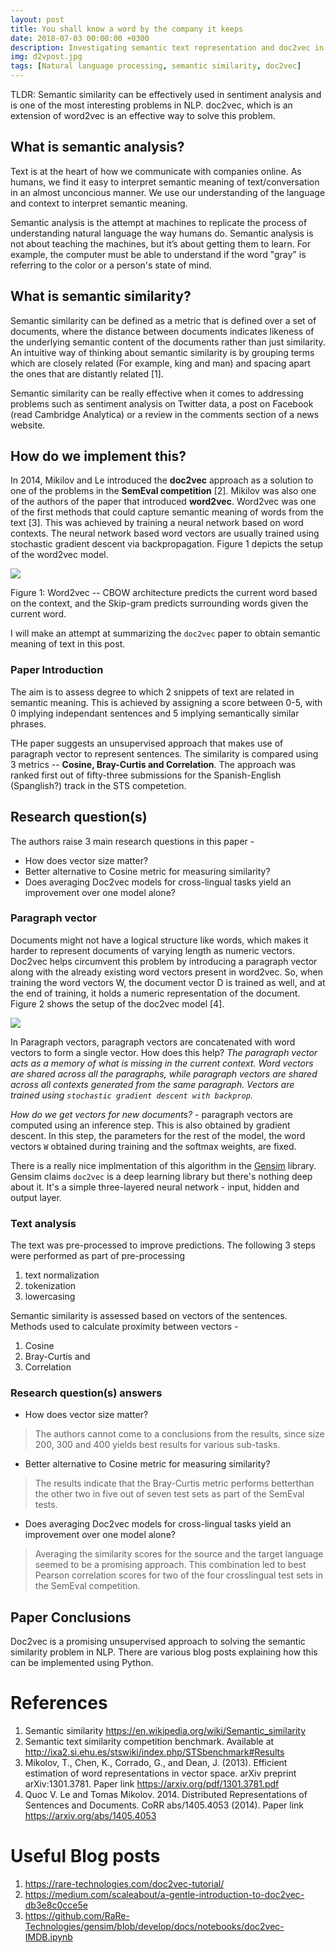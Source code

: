 ```yaml
---
layout: post
title: You shall know a word by the company it keeps
date: 2018-07-03 00:00:00 +0300
description: Investigating semantic text representation and doc2vec in particular.
img: d2vpost.jpg
tags: [Natural language processing, semantic similarity, doc2vec]
---
```


TLDR: Semantic similarity can be effectively used in sentiment analysis and is one of the most interesting problems in NLP. doc2vec, which is an extension of word2vec is an effective way to solve this problem. 

## What is semantic analysis?

Text is at the heart of how we communicate with companies online. As humans, we find it easy to interpret semantic meaning of text/conversation in an almost unconcious manner. We use our understanding of the language and context to interpret semantic meaning.

Semantic analysis is the attempt at machines to replicate the process of understanding natural language the way humans do. Semantic analysis is not about teaching the machines, but it’s about getting them to learn. For example, the computer must be able to understand if the word "gray" is referring to the color or a person's state of mind.

## What is semantic similarity?

Semantic similarity can be defined as a metric that is defined over a set of documents, where the distance between documents indicates likeness of the underlying semantic content of the documents rather than just similarity. An intuitive way of thinking about semantic similarity is by grouping terms which are closely related (For example, king and man) and spacing apart the ones that are distantly related [1].

Semantic similarity can be really effective when it comes to addressing problems such as sentiment analysis on Twitter data, a post on Facebook (read Cambridge Analytica) or a review in the comments section of a news website.

## How do we implement this?

In 2014, Mikilov and Le introduced the **doc2vec** approach as a solution to one of the problems in the **SemEval competition** [2]. Mikilov was also one of the authors of the paper that introduced **word2vec**. Word2vec was one of the first methods that could capture semantic meaning of words from the text [3]. This was achieved by training a neural network based on word contexts. The neural network based word vectors are usually trained using stochastic gradient descent via backpropagation. Figure 1 depicts the setup of the word2vec model.

![]({({{site.baseurl}}/assets/img/d2v/word2vec.png)})

Figure 1:  Word2vec -- CBOW architecture predicts the current word based on the context, and the Skip-gram predicts surrounding words given the current word.

I will make an attempt at summarizing the `doc2vec` paper to obtain semantic meaning of text in this post.

### Paper Introduction

The aim is to assess degree to which 2 snippets of text are related in semantic meaning. This is achieved by assigning a score between 0-5, with 0 implying independant sentences and 5 implying semantically similar phrases.

THe paper suggests an unsupervised approach that makes use of paragraph vector to represent sentences. The similarity is compared using 3 metrics -- **Cosine, Bray-Curtis and Correlation**. The approach was ranked first out of fifty-three submissions for the Spanish-English (Spanglish?) track in the STS competetion.

## Research question(s)

The authors raise 3 main research questions in this paper -
- How does vector size matter?
- Better alternative to Cosine metric for measuring similarity?
- Does averaging Doc2vec models for cross-lingual tasks yield an improvement over one model alone?

### Paragraph vector

Documents might not have a logical structure like words, which makes it harder to represent documents of varying length as numeric vectors. Doc2vec helps circumvent this problem by introducing a paragraph vector along with the already existing word vectors present in word2vec. So, when training the word vectors W, the document vector D is trained as well, and at the end of training, it holds a numeric representation of the document. Figure 2 shows the setup of the doc2vec model [4].

![]({({{site.baseurl}}/assets/img/d2v/doc2vec.png)})

In Paragraph vectors, paragraph vectors are concatenated with word vectors to form a single vector. How does this help? *The paragraph vector acts as a memory of what is missing in the current context. Word vectors are shared across all the paragraphs, while paragraph vectors are shared across all contexts generated from the same paragraph. Vectors are trained using `stochastic gradient descent with backprop`.*

*How do we get vectors for new documents?* - paragraph vectors are computed using an inference step. This is also obtained by gradient descent. In this step, the parameters for the rest of the model, the word vectors `W` obtained during training and the softmax weights, are fixed.

There is a really nice implmentation of this algorithm in the [Gensim](www.google.com) library. Gensim claims `doc2vec` is a deep learning library but there's nothing deep about it. It's a simple three-layered neural network - input, hidden and output layer.

### Text analysis

The text was pre-processed to improve predictions. The following 3 steps were performed as part of pre-processing

1. text normalization
2. tokenization
3. lowercasing

Semantic similarity is assessed based on vectors of the sentences. Methods used to calculate proximity between vectors -

1. Cosine
2. Bray-Curtis and
3. Correlation

### Research question(s) answers

- How does vector size matter?
> The authors cannot come to a conclusions from the results, since size 200, 300 and 400 yields best results for various sub-tasks.

- Better alternative to Cosine metric for measuring similarity?
> The results indicate that the Bray-Curtis metric performs betterthan the other two in five out of seven test sets as part of the SemEval tests.

- Does averaging Doc2vec models for cross-lingual tasks yield an improvement over one model alone?
> Averaging the similarity scores for the source and the target language seemed to be a promising approach. This combination led to best Pearson correlation scores for two of the four crosslingual test sets in the SemEval competition.

## Paper Conclusions

Doc2vec is a promising unsupervised approach to solving the semantic similarity problem in NLP. There are various blog posts explaining how this can be implemented using Python.

# References

1. Semantic similarity https://en.wikipedia.org/wiki/Semantic_similarity
2. Semantic text similarity competition benchmark. Available at http://ixa2.si.ehu.es/stswiki/index.php/STSbenchmark#Results
3. Mikolov, T., Chen, K., Corrado, G., and Dean, J. (2013). Efficient estimation of word representations in vector space. arXiv preprint arXiv:1301.3781. Paper link https://arxiv.org/pdf/1301.3781.pdf
4. Quoc V. Le and Tomas Mikolov. 2014. Distributed Representations of Sentences and Documents. CoRR
abs/1405.4053 (2014). Paper link https://arxiv.org/abs/1405.4053

# Useful Blog posts
1. https://rare-technologies.com/doc2vec-tutorial/
2. https://medium.com/scaleabout/a-gentle-introduction-to-doc2vec-db3e8c0cce5e
3. https://github.com/RaRe-Technologies/gensim/blob/develop/docs/notebooks/doc2vec-IMDB.ipynb

